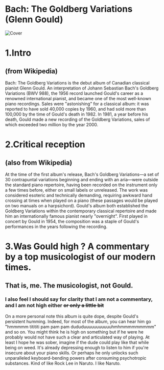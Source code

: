 # **Bach: The Goldberg Variations (Glenn Gould)**

![Cover](https://i.pinimg.com/originals/70/e5/ba/70e5ba714aea178767d1ef0aa58fd7f8.jpg)

# 1.Intro
## (from Wikipedia)
Bach: The Goldberg Variations is the debut album of Canadian classical pianist Glenn Gould. An interpretation of Johann Sebastian Bach's Goldberg Variations (BWV 988), the 1956 record launched Gould's career as a renowned international pianist, and became one of the most well-known piano recordings. Sales were "astonishing" for a classical album: it was reported to have sold 40,000 copies by 1960, and had sold more than 100,000 by the time of Gould's death in 1982. In 1981, a year before his death, Gould made a new recording of the Goldberg Variations, sales of which exceeded two million by the year 2000.

# 2.Critical reception
## (also from Wikipedia)
At the time of the first album's release, Bach's Goldberg Variations—a set of 30 contrapuntal variations beginning and ending with an aria—were outside the standard piano repertoire, having been recorded on the instrument only a few times before, either on small labels or unreleased. The work was considered esoteric and technically demanding, requiring awkward hand crossing at times when played on a piano (these passages would be played on two manuals on a harpsichord). Gould's album both established the Goldberg Variations within the contemporary classical repertoire and made him an internationally famous pianist nearly "overnight". First played in concert by Gould in 1954, the composition was a staple of Gould's performances in the years following the recording.

# 3.Was Gould high ? A commentary by a top musicologist of our modern times.
## That is, me. The musicologist, not Gould. 
### I also feel I should say for clarity that I am not a commentary, and I am not high either ~~or only a little bit~~
On a more personal note this album is quite dope, despite Gould's persistent humming. Indeed, for most of the album, you can hear him go "hmmmmm titititi pam pam pam dududuuuuuuuuuuuhmhmmmmmmmmm" and so on. You might think he is high on something but if he were he probably would not have such a clear and articulated way of playing. At least I hope he was sober, imagine if the dude could play like that while being on weed. It's already depressing enough to listen to him if you're insecure about your piano skills. Or perhaps he only unlocks such unparalleled keyboard-bending powers after consuming psychotropic substances. Kind of like Rock Lee in Naruto. I like Naruto.
